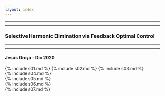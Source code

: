 ```yaml
---
layout: index
---
```

 
 <section>
    <hr>
    <hr>
    <p> </p>
    <h3>
        Selective Harmonic Elimination via Feedback Optimal Control
    </h3>
        <hr>
    <hr>
    <h4>Jesús Oroya - Dic 2020</h4>
</section>

{% include s01.md %}
{% include s02.md %} 
{% include s03.md %}  
{% include s04.md %}  
{% include s05.md %}  
{% include s06.md %}  
{% include s07.md %}  